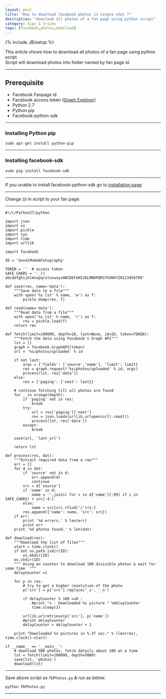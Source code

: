 ```yaml
---
layout: post
title: "How to download facebook photos in single shot ?"
description: "download all photos of a fan page using python script"
category: tips & tricks
tags: [facebook,photos,download]
---
```

{% include JB/setup %}


This article shows how to download all photos of a fan page using python script.   
Script will download photos into folder named by fan page id.  

------------------

**Prerequisite**
------------------

* Facebook Fanpage id  
* Facebook access token ([Graph Explorer](https://developers.facebook.com/tools/explorer/ "Get access token from Facebook Graph explorer"))
* Python 2.7  
* Python pip  
* Facebook-python-sdk  

------------------

### **Installing Python pip**
``` 
sudo apt-get install python-pip 
```

-------------------- 

### **Installing facebook-sdk** 
```
sudo pip install facebook-sdk 
```

--------------------    
If you unable to install facebook-python-sdk go to [installation page](http://facebook-sdk.readthedocs.org/en/latest/install.html)

---------------------  

Change ``` ID ```  in script to your fan page.

---------------------  
    
    #!/c/Python27/python
    
    import json
    import os
    import pickle
    import sys
    import time
    import urllib
    
    import facebook
    
    ID = 'SonalModakFotography'
    
    TOKEN = ''  # access token 
    SAFE_CHARS = '-_() abcdefghijklmnopqrstuvwxyzABCDEFGHIJKLMNOPQRSTUVWXYZ0123456789'
    
    def save(res, name='data'):
        """Save data to a file"""
        with open('%s.lst' % name, 'w') as f:
            pickle.dump(res, f)
        
    def read(name='data'):
        """Read data from a file"""
        with open('%s.lst' % name, 'r') as f:
            res = pickle.load(f)
        return res
    
    def fetch(limit=100000, depth=10, last=None, id=ID, token=TOKEN):
        """Fetch the data using Facebook's Graph API"""
        lst = []
        graph = facebook.GraphAPI(token)
        url = '%s/photos/uploaded' % id
        
        if not last:
            args = {'fields': ['source','name'], 'limit': limit}
            res = graph.request('%s/photos/uploaded' % id, args)
            process(lst, res['data'])
        else:
            res = {'paging': {'next': last}}
        
        # continue fetching till all photos are found
        for _ in xrange(depth):
            if 'paging' not in res:
                break
            try:
                url = res['paging']['next']
                res = json.loads(urllib.urlopen(url).read())
                process(lst, res['data'])
            except:
                break
        
        save(url, 'last_url')
        
        return lst
    
    def process(res, dat):
        """Extract required data from a row"""
        err = []
        for d in dat:
            if 'source' not in d:
                err.append(d)
                continue
            src = d['source']
            if 'name' in d:
                name = ''.join(c for c in d['name'][:99] if c in SAFE_CHARS) + src[-4:]
            else:
                name = src[src.rfind('/')+1:]
            res.append({'name': name, 'src': src})
        if err:
            print '%d errors.' % len(err)
            print err
        print '%d photos found.' % len(dat)
    
    def download(res):
        """Download the list of files"""
        start = time.clock()
        if not os.path.isdir(ID):
            os.mkdir(ID)
        os.chdir(ID)
        """ Using an counter to download 100 divisible photos & wait for some time  """
        delayCounter =1
        
        for p in res:
            # try to get a higher resolution of the photo
            p['src'] = p['src'].replace('_s', '_n')
            
            if delayCounter % 100 ==0 :
                #print "x - Downloaded %s picture " %delayCounter
                time.sleep(3)
                        
            urllib.urlretrieve(p['src'], p['name'])
            #print delayCounter
            delayCounter = delayCounter + 1
    
        print "Downloaded %s pictures in %.3f sec." % (len(res), time.clock()-start)
    
    if __name__ == '__main__':
        # download 500 photos, fetch details about 100 at a time
        lst = fetch(limit=100000, depth=5000)
        save(lst, 'photos')
        download(lst)


-------------------------------

Save above script as ``` fbPhotos.py ``` & run as below.

```
python fbPhotos.py 
```

-------------------------------
